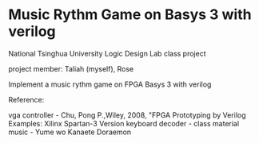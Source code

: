 # Music Rythm Game on Basys 3 with verilog

National Tsinghua University Logic Design Lab class project

project member: Taliah (myself), Rose

Implement a music rythm game on FPGA Basys 3 with verilog

Reference:

vga controller -  Chu, Pong P.,Wiley, 2008, "FPGA Prototyping by Verilog Examples: Xilinx Spartan-3 Version
keyboard decoder - class material
music - Yume wo Kanaete Doraemon
